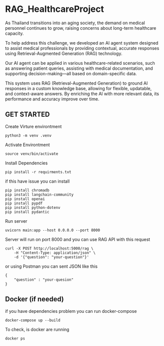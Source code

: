 # RAG_HealthcareProject

As Thailand transitions into an aging society, the demand on medical personnel continues to grow, raising concerns about long-term healthcare capacity. 

To help address this challenge, we developed an AI agent system designed to assist medical professionals by providing contextual, accurate responses using Retrieval-Augmented Generation (RAG) technology.
  
Our AI agent can be applied in various healthcare-related scenarios, such as answering patient queries, assisting with medical documentation, and supporting decision-making—all based on domain-specific data.  

This system uses RAG (Retrieval-Augmented Generation) to ground AI responses in a custom knowledge base, allowing for flexible, updatable, and context-aware answers. By enriching the AI with more relevant data, its performance and accuracy improve over time. 

<h2> GET STARTED </h2>

Create Virture environtment

```
python3 -m venv .venv
```

Activate Environtment

```
source venv/bin/activate
```

Install Dependencies

```
pip install -r requirments.txt
```

if this have issue you can install 

```
pip install chromadb
pip install langchain-community
pip install openai
pip install pypdf
pip install python-dotenv
pip install pydantic
```

Run server

```
uvicorn main:app --host 0.0.0.0 --port 8000
```

Server will run on port 8000 and you can use RAG API with this request

```
curl -X POST http://localhost:5000/rag \
    -H "Content-Type: application/json" \
    -d '{"question": "your-question"}'
```

or using Postman you can sent JSON like this

```
{
    "question" : "your-quesion"
}
```

<h2> Docker (if needed) </h2>

if you have dependencies problem you can run docker-compose 

```
docker-compose up --build
```

To check, is docker are running
```
docker ps
```
